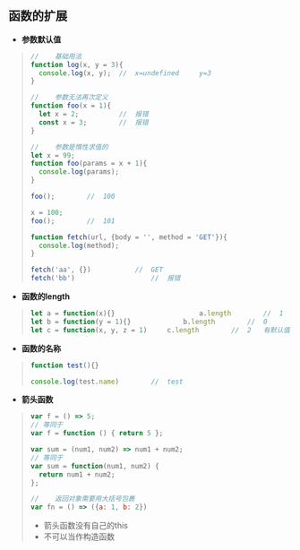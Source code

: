 ## 函数的扩展

+ **参数默认值**

> ```javascript
> //	基础用法
> function log(x, y = 3){
>   console.log(x, y);	//	x=undefined 	y=3
> }
> ```
>
> ```javascript
> //	参数无法再次定义
> function foo(x = 1){
>   let x = 2;			//	报错
>   const x = 3;		//	报错
> }
> ```
>
> ```javascript
> //	参数是惰性求值的
> let x = 99;
> function foo(params = x + 1){
>   console.log(params);
> }
> 
> foo();		//	100
> 
> x = 100;
> foo();		//	101
> ```
>
> ```javascript
> function fetch(url, {body = '', method = 'GET'}){
>   console.log(method);
> }
> 
> fetch('aa', {})			//  GET
> fetch('bb')					//	报错
> ```

+ **函数的length**

> ```javascript
> let a = function(x){}						a.length 		//	1
> let b = function(y = 1){}				b.length		//  0 
> let c = function(x, y, z = 1)		c.length		//	2   有默认值的参数会失真
> ```

+ **函数的名称**

> ```javascript
> function test(){}
> 
> console.log(test.name)		//	test
> ```

+ **箭头函数**

> ```javascript
> var f = () => 5;
> // 等同于
> var f = function () { return 5 };
> 
> var sum = (num1, num2) => num1 + num2;
> // 等同于
> var sum = function(num1, num2) {
>   return num1 + num2;
> };
> 
> //	返回对象需要用大括号包裹
> var fn = () => ({a: 1, b: 2})
> 
> ```
>
> + 箭头函数没有自己的this
> + 不可以当作构造函数


